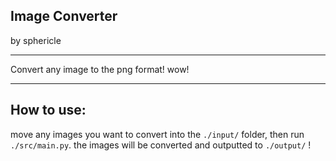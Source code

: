 ## Image Converter

by sphericle


---

Convert any image to the png format! wow!


---

## How to use:

move any images you want to convert into the `./input/` folder, then run `./src/main.py`. the images will be converted and outputted to `./output/` !
